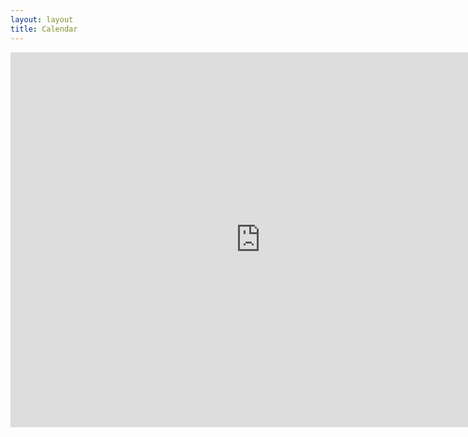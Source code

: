 ```yaml
---
layout: layout
title: Calendar 
---
```


<section class="content">

<iframe src="https://www.google.com/calendar/embed?src=swinburne.eresearch%40gmail.com&ctz=Australia/Hobart" style="border: 0" width="800" height="600" frameborder="0" scrolling="no"></iframe>

</section>

